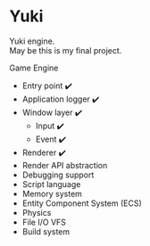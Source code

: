 # Yuki
Yuki engine.<br>
May be this is my final project.

Game Engine
- Entry point :heavy_check_mark:
- Application logger :heavy_check_mark:
- Window layer :heavy_check_mark:
  - Input :heavy_check_mark:
  - Event :heavy_check_mark:
- Renderer :heavy_check_mark:
- Render API abstraction
- Debugging support
- Script language
- Memory system
- Entity Component System (ECS)
- Physics
- File I/O VFS
- Build system
